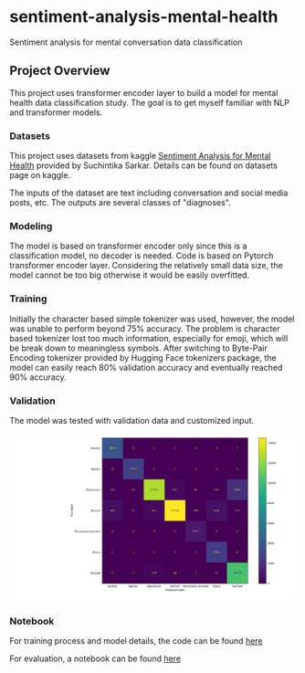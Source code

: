 # sentiment-analysis-mental-health
Sentiment analysis for mental conversation data classification

## Project Overview
This project uses transformer encoder layer to build a model for mental health data classification study. The goal is to get myself familiar with NLP and transformer models.

### Datasets
This project uses datasets from kaggle [Sentiment Analysis for Mental Health](https://www.kaggle.com/datasets/suchintikasarkar/sentiment-analysis-for-mental-health) provided by Suchintika Sarkar. Details can be found on datasets page on kaggle. 

The inputs of the dataset are text including conversation and social media posts, etc. The outputs are several classes of "diagnoses".

### Modeling
The model is based on transformer encoder only since this is a classification model, no decoder is needed. Code is based on Pytorch transformer encoder layer. Considering the relatively small data size, the model cannot be too big otherwise it would be easily overfitted. 

### Training
Initially the character based simple tokenizer was used, however, the model was unable to perform beyond 75% accuracy. The problem is character based tokenizer lost too much information, especially for emoji, which will be break down to meaningless symbols. After switching to Byte-Pair Encoding tokenizer provided by Hugging Face tokenizers package, the model can easily reach 80% validation accuracy and eventually reached 90% accuracy. 

### Validation
The model was tested with validation data and customized input. 

![confusion matrix](confusion_matrix.png)

### Notebook

For training process and model details, the code can be found [here](https://github.com/ylin62/sentiment-analysis-mental-health/blob/gh-pages/sentiment-analysis.py)

For evaluation, a notebook can be found [here](https://github.com/ylin62/sentiment-analysis-mental-health/blob/gh-pages/sentiment-analysis-mental-health.ipynb)